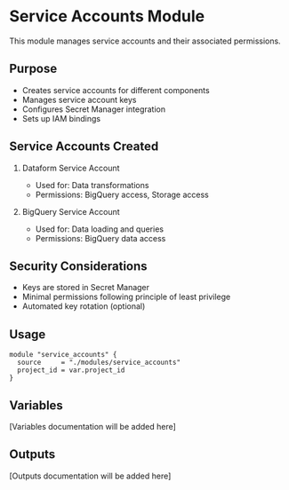 # Service Accounts Module

This module manages service accounts and their associated permissions.

## Purpose
- Creates service accounts for different components
- Manages service account keys
- Configures Secret Manager integration
- Sets up IAM bindings

## Service Accounts Created
1. Dataform Service Account
   - Used for: Data transformations
   - Permissions: BigQuery access, Storage access
   
2. BigQuery Service Account
   - Used for: Data loading and queries
   - Permissions: BigQuery data access

## Security Considerations
- Keys are stored in Secret Manager
- Minimal permissions following principle of least privilege
- Automated key rotation (optional)

## Usage
```hcl
module "service_accounts" {
  source     = "./modules/service_accounts"
  project_id = var.project_id
}
```

## Variables
[Variables documentation will be added here]

## Outputs
[Outputs documentation will be added here] 
